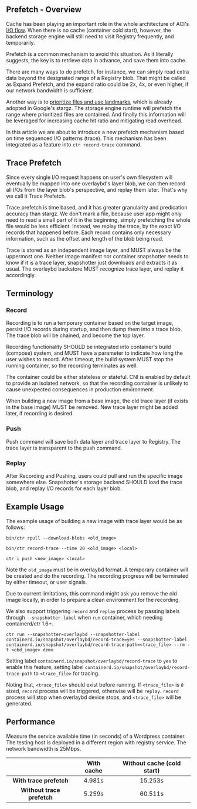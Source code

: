 ## Prefetch - Overview

Cache has been playing an important role in the whole architecture of ACI's [I/O flow](docs/images/image-flow.jpg "image data flow"). When there is no cache (container cold start), however, the backend storage engine will still need to visit Registry frequently, and temporarily.

Prefetch is a common mechanism to avoid this situation. As it literally suggests, the key is to retrieve data in advance, and save them into cache.

There are many ways to do prefetch, for instance, we can simply read extra data beyond the designated range of a Registry blob. That might be called as Expand Prefetch, and the expand ratio could be 2x, 4x, or even higher, if our network bandwidth is sufficient.

Another way is to [prioritize files and use landmarks](https://github.com/containerd/stargz-snapshotter/blob/master/docs/stargz-estargz.md#prioritized-files-and-landmark-files), which is already adopted in Google's stargz. The storage engine runtime will prefetch the range where prioritized files are contained. And finally this information will be leveraged for increasing cache hit ratio and mitigating read overhead.

In this article we are about to introduce a new prefetch mechanism based on time sequenced I/O patterns (trace). This mechanism has been integrated as a feature into `ctr record-trace` command.

## Trace Prefetch

Since every single I/O request happens on user's own filesystem will eventually be mapped into one overlaybd's layer blob, we can then record all I/Os from the layer blob's perspective, and replay them later. That's why we call it Trace Prefetch.

Trace prefetch is time based, and it has greater granularity and predication accuracy than stargz. We don't mark a file, because user app might only need to read a small part of it in the beginning, simply prefetching the whole file would be less efficient. Instead, we replay the trace, by the exact I/O records that happened before. Each record contains only necessary information, such as the offset and length of the blob being read.

Trace is stored as an independent image layer, and MUST always be the uppermost one. Neither image manifest nor container snapshotter needs to know if it is a trace layer, snapshotter just downloads and extracts it as usual. The overlaybd backstore MUST recognize trace layer, and replay it accordingly.

## Terminology

### Record

Recording is to run a temporary container based on the target image, persist I/O records during startup, and then dump them into a trace blob. The trace blob will be chained, and become the top layer.

Recording functionality SHOULD be integrated into container's build (compose) system, and MUST have a parameter to indicate how long the user wishes to record. After timeout, the build system MUST stop the running container, so the recording terminates as well.

The container could be either stateless or stateful. CNI is enabled by default to provide an isolated network, so that the recording container is unlikely to cause unexpected consequences in production environment.

When building a new image from a base image, the old trace layer (if exists in the base image) MUST be removed. New trace layer might be added later, if recording is desired.

### Push

Push command will save both data layer and trace layer to Registry. The trace layer is transparent to the push command.

### Replay

After Recording and Pushing, users could pull and run the specific image somewhere else. Snapshotter's storage backend SHOULD load the trace blob, and replay I/O records for each layer blob.

## Example Usage

The example usage of building a new image with trace layer would be as follows:
```
bin/ctr rpull --download-blobs <old_image>

bin/ctr record-trace --time 20 <old_image> <local>

ctr i push <new_image> <local>
```

Note the `old_image` must be in overlaybd format. A temporary container will be created and do the recording. The recording progress will be terminated by either timeout, or user signals.

Due to current limitations, this command might ask you remove the old image locally, in order to prepare a clean environment for the recording.

We also support triggering `record` and `replay` process by passing labels through `--snapshotter-label` when `run` container, which needing containerd/ctr 1.6+.
```
ctr run --snapshotter=overlaybd --snapshotter-label containerd.io/snapshot/overlaybd/record-trace=yes --snapshotter-label containerd.io/snapshot/overlaybd/record-trace-path=<trace_file> --rm -t <obd_image> demo
```
Setting label `containerd.io/snapshot/overlaybd/record-trace` to `yes` to enable this feature, setting label `containerd.io/snapshot/overlaybd/record-trace-path` to `<trace_file>` for tracing.

Noting that, `<trace_file>` should exist before running. If `<trace_file>` is `0` sized, `record` process will be triggered, otherwise will be `replay`. `record` process will stop when overlaybd device stops, and `<trace_file>` will be generated.

## Performance

Measure the service available time (in seconds) of a Wordpress container. The testing host is deployed in a different region with registry service. The network bandwidth is 25Mbps.

| | **With cache** | **Without cache (cold start)** |
| :----: | :----: | :----: |
| **With trace prefetch** | 4.981s | 15.253s |
| **Without trace prefetch** | 5.259s | 60.511s |